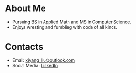 # About Me

- Pursuing BS in Applied Math and MS in Computer Science.
- Enjoys wresting and fumbling with code of all kinds.

# Contacts

- Email: xiyang_liu@outlook.com
- Social Media: [LinkedIn](https://www.linkedin.com/in/xiyang-liu-529815271/)
